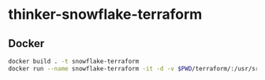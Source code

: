 # thinker-snowflake-terraform
## Docker
```sh
docker build . -t snowflake-terraform
docker run --name snowflake-terraform -it -d -v $PWD/terraform/:/usr/src  snowflake-terraform /bin/bash
```